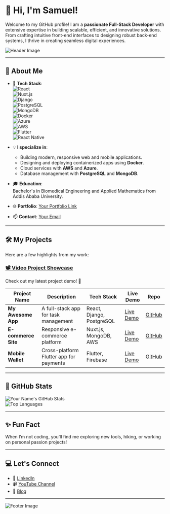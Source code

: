 
<!--
**SamiSolomon/SamiSolomon** is a ✨ _special_ ✨ repository because its `README.md` (this file) appears on your GitHub profile.

Here are some ideas to get you started:

- 🔭 I’m currently working on ...
- 🌱 I’m currently learning ...
- 👯 I’m looking to collaborate on ...
- 🤔 I’m looking for help with ...
- 💬 Ask me about ...
- 📫 How to reach me: ...
- 😄 Pronouns: ...
- ⚡ Fun fact: ...
-->

# 👋 Hi, I'm Samuel!

Welcome to my GitHub profile! I am a **passionate Full-Stack Developer** with extensive expertise in building scalable, efficient, and innovative solutions. From crafting intuitive front-end interfaces to designing robust back-end systems, I thrive in creating seamless digital experiences.

![Header Image](https://via.placeholder.com/1200x300.png?text=Your+GitHub+Banner) <!-- Replace with your custom banner -->

---

## 🚀 About Me

- 🌟 **Tech Stack**:  
  ![React](https://img.shields.io/badge/-React-61DAFB?logo=react&logoColor=white)  
  ![Nuxt.js](https://img.shields.io/badge/-Nuxt.js-00C58E?logo=nuxt.js&logoColor=white)  
  ![Django](https://img.shields.io/badge/-Django-092E20?logo=django&logoColor=white)  
  ![PostgreSQL](https://img.shields.io/badge/-PostgreSQL-336791?logo=postgresql&logoColor=white)  
  ![MongoDB](https://img.shields.io/badge/-MongoDB-47A248?logo=mongodb&logoColor=white)  
  ![Docker](https://img.shields.io/badge/-Docker-2496ED?logo=docker&logoColor=white)  
  ![Azure](https://img.shields.io/badge/-Azure-0078D7?logo=microsoft-azure&logoColor=white)  
  ![AWS](https://img.shields.io/badge/-AWS-232F3E?logo=amazon-aws&logoColor=white)  
  ![Flutter](https://img.shields.io/badge/-Flutter-02569B?logo=flutter&logoColor=white)  
  ![React Native](https://img.shields.io/badge/-React%20Native-61DAFB?logo=react&logoColor=white)  

- 💡 **I specialize in**:
  - Building modern, responsive web and mobile applications.
  - Designing and deploying containerized apps using **Docker**.
  - Cloud services with **AWS** and **Azure**.
  - Database management with **PostgreSQL** and **MongoDB**.

- 🎓 **Education**:  
  Bachelor's in Biomedical Engineering and Applied Mathematics from Addis Ababa University.

- 🌐 **Portfolio**: [Your Portfolio Link](#)  
- 📫 **Contact**: [Your Email](mailto:youremail@example.com)

---

## 🛠️ My Projects

Here are a few highlights from my work:

### [📽 Video Project Showcase](https://youtu.be/example) <!-- Add your own video link -->
Check out my latest project demo! 🎥

| Project Name       | Description                                   | Tech Stack              | Live Demo      | Repo       |
|--------------------|-----------------------------------------------|-------------------------|----------------|------------|
| **My Awesome App** | A full-stack app for task management          | React, Django, PostgreSQL | [Live Demo](#) | [GitHub](#) |
| **E-commerce Site**| Responsive e-commerce platform                | Nuxt.js, MongoDB, AWS  | [Live Demo](#) | [GitHub](#) |
| **Mobile Wallet**  | Cross-platform Flutter app for payments       | Flutter, Firebase       | [Live Demo](#) | [GitHub](#) |

---

## 🌟 GitHub Stats

![Your Name's GitHub Stats](https://github-readme-stats.vercel.app/api?username=yourusername&show_icons=true&theme=radical)  
![Top Languages](https://github-readme-stats.vercel.app/api/top-langs/?username=yourusername&layout=compact&theme=radical)

---

## ✨ Fun Fact

When I’m not coding, you’ll find me exploring new tools, hiking, or working on personal passion projects!

---

## 💻 Let's Connect

- 💼 [LinkedIn](https://linkedin.com/in/yourprofile)  
- 📹 [YouTube Channel](https://youtube.com/yourchannel)  
- 📝 [Blog](https://yourblog.com)  

---

![Footer Image](https://via.placeholder.com/1200x100.png?text=Thanks+for+visiting+my+profile!)
